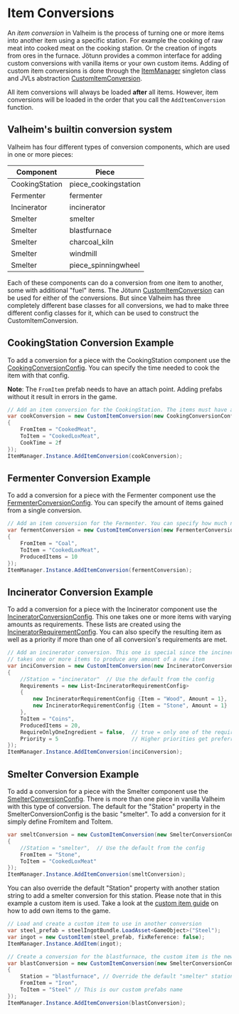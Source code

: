﻿# Item Conversions

An _item conversion_ in Valheim is the process of turning one or more items into another item using a specific station. For example the cooking of raw meat into cooked meat on the cooking station. Or the creation of ingots from ores in the furnace. Jötunn provides a common interface for adding custom conversions with vanilla items or your own custom items. Adding of custom item conversions is done through the [ItemManager](xref:Jotunn.Managers.ItemManager) singleton class and JVLs abstraction [CustomItemConversion](xref:Jotunn.Entities.CustomItemConversion).

All item conversions will always be loaded **after** all items. However, item conversions will be loaded in the order that you call the `AddItemConversion` function.

## Valheim's builtin conversion system

Valheim has four different types of conversion components, which are used in one or more pieces:

Component|Piece
----|----
CookingStation|piece_cookingstation
Fermenter|fermenter
Incinerator|incinerator
Smelter|smelter
Smelter|blastfurnace
Smelter|charcoal_kiln
Smelter|windmill
Smelter|piece_spinningwheel

Each of these components can do a conversion from one item to another, some with additional "fuel" items. The Jötunn [CustomItemConversion](xref:Jotunn.Entities.CustomItemConversion) can be used for either of the conversions. But since Valheim has three completely different base classes for all conversions, we had to make three different config classes for it, which can be used to construct the CustomItemConversion.

## CookingStation Conversion Example

To add a conversion for a piece with the CookingStation component use the [CookingConversionConfig](xref:Jotunn.Configs.CookingConversionConfig). You can specify the time needed to cook the item with that config.

**Note**: The `FromItem` prefab needs to have an attach point. Adding prefabs without it result in errors in the game.

```cs
// Add an item conversion for the CookingStation. The items must have an "attach" child GameObject to display it on the station.
var cookConversion = new CustomItemConversion(new CookingConversionConfig
{
    FromItem = "CookedMeat",
    ToItem = "CookedLoxMeat",
    CookTime = 2f
});
ItemManager.Instance.AddItemConversion(cookConversion);
```

## Fermenter Conversion Example

To add a conversion for a piece with the Fermenter component use the [FermenterConversionConfig](xref:Jotunn.Configs.FermenterConversionConfig). You can specify the amount of items gained from a single conversion.

```cs
// Add an item conversion for the Fermenter. You can specify how much new items the conversion yields.
var fermentConversion = new CustomItemConversion(new FermenterConversionConfig
{
    FromItem = "Coal",
    ToItem = "CookedLoxMeat",
    ProducedItems = 10
});
ItemManager.Instance.AddItemConversion(fermentConversion);
```

## Incinerator Conversion Example

To add a conversion for a piece with the Incinerator component use the [IncineratorConversionConfig](xref:Jotunn.Configs.IncineratorConversionConfig). This one takes one or more items with varying amounts as requirements. These lists are created using the [IncineratorRequirementConfig](xref:Jotunn.Configs.IncineratorRequirementConfig). You can also specify the resulting item as well as a priority if more than one of all conversion's requirements are met.

```cs
// Add an incinerator conversion. This one is special since the incinerator conversion script 
// takes one or more items to produce any amount of a new item
var inciConversion = new CustomItemConversion(new IncineratorConversionConfig
{
    //Station = "incinerator"  // Use the default from the config
    Requirements = new List<IncineratorRequirementConfig>
    {
        new IncineratorRequirementConfig {Item = "Wood", Amount = 1},
        new IncineratorRequirementConfig {Item = "Stone", Amount = 1}
    },
    ToItem = "Coins",
    ProducedItems = 20,
    RequireOnlyOneIngredient = false,  // true = only one of the requirements is needed to produce the output
    Priority = 5                       // Higher priorities get preferred when multiple requirements are met
});
ItemManager.Instance.AddItemConversion(inciConversion);
```

## Smelter Conversion Example

To add a conversion for a piece with the Smelter component use the [SmelterConversionConfig](xref:Jotunn.Configs.SmelterConversionConfig). There is more than one piece in vanilla Valheim with this type of conversion. The default for the "Station" property in the SmelterConversionConfig is the basic "smelter". To add a conversion for it simply define FromItem and ToItem.

```cs
var smeltConversion = new CustomItemConversion(new SmelterConversionConfig
{
    //Station = "smelter",  // Use the default from the config
    FromItem = "Stone",
    ToItem = "CookedLoxMeat"
});
ItemManager.Instance.AddItemConversion(smeltConversion);
```

You can also override the default "Station" property with another station string to add a smelter conversion for this station. Please note that in this example a custom item is used. Take a look at the [custom item guide](items.md) on how to add own items to the game.

```cs
// Load and create a custom item to use in another conversion
var steel_prefab = steelIngotBundle.LoadAsset<GameObject>("Steel");
var ingot = new CustomItem(steel_prefab, fixReference: false);
ItemManager.Instance.AddItem(ingot);

// Create a conversion for the blastfurnace, the custom item is the new outcome
var blastConversion = new CustomItemConversion(new SmelterConversionConfig
{
    Station = "blastfurnace", // Override the default "smelter" station
    FromItem = "Iron",
    ToItem = "Steel" // This is our custom prefabs name
});
ItemManager.Instance.AddItemConversion(blastConversion);
```